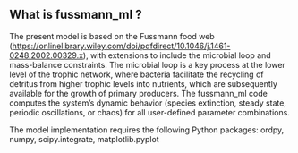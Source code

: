 
## What is fussmann_ml ?

The present model is based on the Fussmann food web (https://onlinelibrary.wiley.com/doi/pdfdirect/10.1046/j.1461-0248.2002.00329.x), 
with extensions to include the microbial loop and mass-balance constraints.
The microbial loop is a key process at the lower level of the trophic network, where bacteria facilitate the recycling of detritus
from higher trophic levels into nutrients, which are subsequently available for the growth of primary producers.
The fussmann_ml code computes the system’s dynamic behavior (species extinction, steady state, periodic oscillations, or
chaos) for all user-defined parameter combinations.

The model implementation requires the following Python packages: ordpy, numpy, scipy.integrate, matplotlib.pyplot



